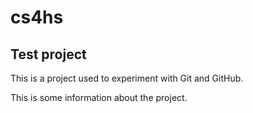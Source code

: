 # cs4hs

## Test project

This is a project used to experiment with Git and GitHub.

This is some information about the project.
